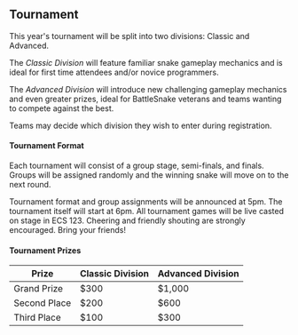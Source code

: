 ## Tournament

This year's tournament will be split into two divisions: Classic and Advanced.

The _Classic Division_ will feature familiar snake gameplay mechanics and is ideal for first time attendees and/or novice programmers.

The _Advanced Division_ will introduce new challenging gameplay mechanics and even greater prizes, ideal for BattleSnake veterans and teams wanting to compete against the best.

Teams may decide which division they wish to enter during registration.

#### Tournament Format

Each tournament will consist of a group stage, semi-finals, and finals. Groups will be assigned randomly and the winning snake will move on to the next round.

Tournament format and group assignments will be announced at 5pm. The tournament itself will start at 6pm. All tournament games will be live casted on stage in ECS 123. Cheering and friendly shouting are strongly encouraged. Bring your friends!

#### Tournament Prizes

<table class="table">
    <thead>
        <tr>
            <th>Prize</th>
            <th>Classic Division</th>
            <th>Advanced Division</th>
        </tr>
    </thead>
    <tbody>
        <tr>
            <td>Grand Prize</td>
            <td>$300</td>
            <td>$1,000</td>
        </tr>
        <tr>
            <td>Second Place</td>
            <td>$200</td>
            <td>$600</td>
        </tr>
        <tr>
            <td>Third Place</td>
            <td>$100</td>
            <td>$300</td>
        </tr>
    </tbody>
</table>
